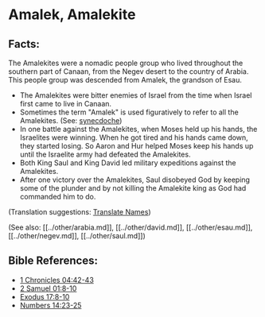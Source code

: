 # Amalek, Amalekite #

## Facts: ##

The Amalekites were a nomadic people group who lived throughout the southern part of Canaan, from the Negev desert to the country of Arabia.  This people group was descended from Amalek, the grandson of Esau.

 
* The Amalekites were bitter enemies of Israel from the time when Israel first came to live in Canaan.
* Sometimes the term "Amalek" is used figuratively to refer to all the Amalekites. (See: [synecdoche](en/ta-vol1/translate/man/figs-synecdoche))
* In one battle against the Amalekites, when Moses held up his hands, the Israelites were winning. When he got tired and his hands came down, they started losing. So Aaron and Hur helped Moses keep his hands up until the Israelite army had defeated the Amalekites.
* Both King Saul and King David led military expeditions against the Amalekites.
* After one victory over the Amalekites, Saul disobeyed God by keeping some of the plunder and by not killing the Amalekite king as God had commanded him to do.

(Translation suggestions: [Translate Names](en/ta-vol1/translate/man/translate-names))

(See also: [[../other/arabia.md]], [[../other/david.md]], [[../other/esau.md]], [[../other/negev.md]], [[../other/saul.md]])



## Bible References: ##

* [1 Chronicles 04:42-43](en/tn/1ch/help/04/42)
* [2 Samuel 01:8-10](en/tn/2sa/help/01/08)
* [Exodus 17:8-10](en/tn/exo/help/17/08)
* [Numbers 14:23-25](en/tn/num/help/14/23)